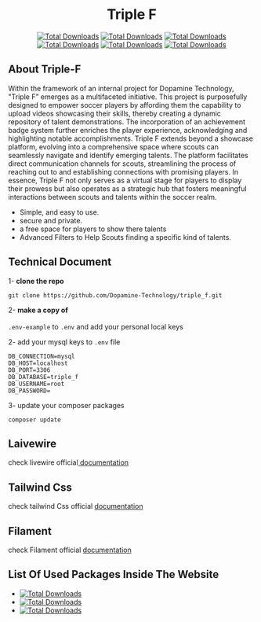 <h1 align="center">Triple F</h1>
<p align="center">
<a href="https://laravel.com/"><img src="https://img.shields.io/badge/Laravel ~ 10-red" alt="Total Downloads"></a>
<a href="https://www.php.net/"><img src="https://img.shields.io/badge/PHP ~ 8.1-blue" alt="Total Downloads"></a>
<a href="https://www.mysql.com/"><img src="https://img.shields.io/badge/MYSQL DATABASE-orange" alt="Total Downloads"></a>
<a href="https://laravel-livewire.com/"><img src="https://img.shields.io/badge/LIVEWIRE ~ 3-purple" alt="Total Downloads"></a>
<a href="https://laravel-livewire.com/"><img src="https://img.shields.io/badge/FILAMENT ADMIN ~ 3-yellow" alt="Total Downloads"></a>
<a href="https://laravel-livewire.com/"><img src="https://img.shields.io/badge/NGINX SERVER-GREEN" alt="Total Downloads"></a>
</p>

## About Triple-F

Within the framework of an internal project for Dopamine Technology, "Triple F" emerges as a multifaceted initiative. This project is purposefully designed to empower soccer players by affording them the capability to upload videos showcasing their skills, thereby creating a dynamic repository of talent demonstrations. The incorporation of an achievement badge system further enriches the player experience, acknowledging and highlighting notable accomplishments.
Triple F extends beyond a showcase platform, evolving into a comprehensive space where scouts can seamlessly navigate and identify emerging talents. The platform facilitates direct communication channels for scouts, streamlining the process of reaching out to and establishing connections with promising players. In essence, Triple F not only serves as a virtual stage for players to display their prowess but also operates as a strategic hub that fosters meaningful interactions between scouts and talents within the soccer realm.    
- Simple, and easy to use.
- secure and private.
- a free space for players to show  there talents
- Advanced Filters to Help Scouts finding a specific kind of talents.



## Technical Document
1- <b>clone the repo</b>
````
git clone https://github.com/Dopamine-Technology/triple_f.git
`````


2- <b>make a copy of</b>  
<br>
`.env-example` to `.env` and add your personal local keys

2- add your mysql keys to `.env` file 

````
DB_CONNECTION=mysql
DB_HOST=localhost
DB_PORT=3306
DB_DATABASE=triple_f
DB_USERNAME=root
DB_PASSWORD=
````

3- update your composer packages 

```
composer update
```
## Laivewire
check livewire official<a href="https://livewire.laravel.com/"> documentation</a> 

## Tailwind Css
check tailwind Css official <a href="https://tailwindcss.com/"> documentation</a> 

## Filament
check Filament official <a href="https://filamentphp.com/"> documentation</a> 


## List Of Used Packages Inside The Website
- <a href="https://spatie.be/docs/laravel-translatable/v6/introduction"><img src="https://img.shields.io/badge/spatie translatable-^ 6.5-blue" alt="Total Downloads"></a>
- <a href="https://spatie.be/docs/laravel-medialibrary/v10/introduction"><img src="https://img.shields.io/badge/spatie medialibrary-^ 10-blue" alt="Total Downloads"></a>
- <a href="#"><img src="https://img.shields.io/badge/laravel permission-^ 10-red" alt="Total Downloads"></a>


